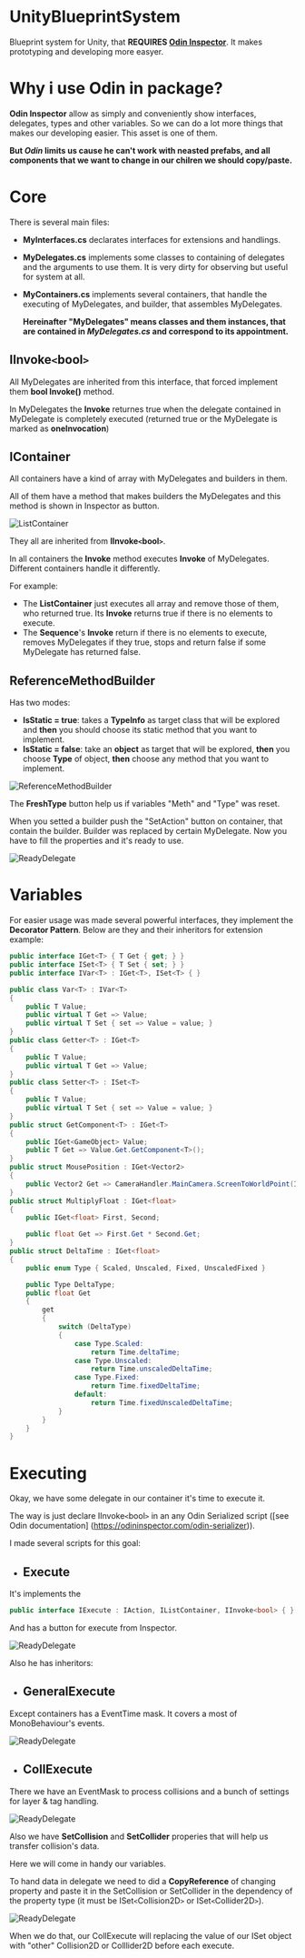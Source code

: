 # UnityBlueprintSystem
Blueprint system for Unity, that **REQUIRES [Odin Inspector](https://odininspector.com)**. It makes prototyping and developing more easyer.

# Why i use Odin in package?
  **Odin Inspector** allow as simply and conveniently show interfaces, delegates, types and other variables. So we can do a lot more things that makes our developing easier. This asset is one of them.
  
  **But *Odin* limits us cause he can't work with neasted prefabs, and all components that we want to change in our chilren we should copy/paste.**
  
# Core
  There is several main files:
* **MyInterfaces.cs** declarates interfaces for extensions and handlings.
* **MyDelegates.cs** implements some classes to containing of delegates and the arguments to use them. It is very dirty for observing but useful for system at all.
* **MyContainers.cs** implements several containers, that handle the executing of MyDelegates, and builder, that assembles MyDelegates.
  
  **Hereinafter "MyDelegates" means classes and them instances, that are contained in *MyDelegates.cs* and correspond to its appointment.**

## IInvoke`<`bool`>`
  
  All MyDelegates are inherited from this interface, that forced implement them **bool Invoke()** method.
  
  In MyDelegates the **Invoke** returnes true when the delegate contained in MyDelegate is completely executed (returned true or the MyDelegate is marked as **oneInvocation**)
  
## IContainer
  All containers have a kind of array with MyDelegates and builders in them. 
  
  All of them have a method that makes builders the MyDelegates and this method is shown in Inspector as button. 
  
  ![ListContainer](https://github.com/nsgbcz/UnityBlueprintSystem/blob/master/Screens/ListContainer.jpg)
  
  They all are inherited from **IInvoke`<`bool`>`**. 
  
  In all containers the **Invoke** method executes **Invoke** of MyDelegates. Different containers handle it differently. 
  
  For example: 
  * The **ListContainer** just executes all array and remove those of them, who returned true. Its **Invoke** returns true if there is no elements to execute.
  * The **Sequence**'s **Invoke** return if there is no elements to execute, removes MyDelegates if they true, stops and return false if some MyDelegate has returned false.
  
## ReferenceMethodBuilder
  Has two modes:
  * **IsStatic = true**: takes a **TypeInfo** as target class that will be explored and **then** you should choose its static method that you want to implement.
  * **IsStatic = false**: take an **object** as target that will be explored, **then** you choose **Type** of object, **then** choose any method that you want to implement.
  
  ![ReferenceMethodBuilder](https://github.com/nsgbcz/UnityBlueprintSystem/blob/master/Screens/ReferenceMethodBuilder.png)
  
  The **FreshType** button help us if variables "Meth" and "Type" was reset.
  
  When you setted a builder push the "SetAction" button on container, that contain the builder. Builder was replaced by certain MyDelegate. Now you have to fill the properties and it's ready to use.
  
  ![ReadyDelegate](https://github.com/nsgbcz/UnityBlueprintSystem/blob/master/Screens/ReadyDelegate.jpg)
  
# Variables

For easier usage was made several powerful interfaces, they implement the **Decorator Pattern**. Below are they and their inheritors for extension example:

``` C#
public interface IGet<T> { T Get { get; } }
public interface ISet<T> { T Set { set; } }
public interface IVar<T> : IGet<T>, ISet<T> { }

public class Var<T> : IVar<T>
{
    public T Value;
    public virtual T Get => Value;
    public virtual T Set { set => Value = value; }
}
public class Getter<T> : IGet<T>
{
    public T Value;
    public virtual T Get => Value;
}
public class Setter<T> : ISet<T>
{
    public T Value;
    public virtual T Set { set => Value = value; }
}
public struct GetComponent<T> : IGet<T>
{
    public IGet<GameObject> Value;
    public T Get => Value.Get.GetComponent<T>();
}
public struct MousePosition : IGet<Vector2>
{
    public Vector2 Get => CameraHandler.MainCamera.ScreenToWorldPoint(Input.mousePosition);
}
public struct MultiplyFloat : IGet<float>
{
    public IGet<float> First, Second;

    public float Get => First.Get * Second.Get;
}
public struct DeltaTime : IGet<float>
{
    public enum Type { Scaled, Unscaled, Fixed, UnscaledFixed }

    public Type DeltaType;
    public float Get
    {
        get
        {
            switch (DeltaType)
            {
                case Type.Scaled:
                    return Time.deltaTime;
                case Type.Unscaled:
                    return Time.unscaledDeltaTime;
                case Type.Fixed:
                    return Time.fixedDeltaTime;
                default:
                    return Time.fixedUnscaledDeltaTime;
            }
        }
    }
}
```
  
# Executing

Okay, we have some delegate in our container it's time to execute it.

The way is just declare IInvoke`<`bool`>` in an any Odin Serialized script ([see Odin documentation] (https://odininspector.com/odin-serializer)).

I made several scripts for this goal:

* ## Execute
It's implements the
``` C#
public interface IExecute : IAction, IListContainer, IInvoke<bool> { }
```
And has a button for execute from Inspector.

  ![ReadyDelegate](https://github.com/nsgbcz/UnityBlueprintSystem/blob/master/Screens/Execute.jpg)
  
  
Also he has inheritors:
  * ## GeneralExecute
  Except containers has a EventTime mask. It covers a most of MonoBehaviour's events.
  
  ![ReadyDelegate](https://github.com/nsgbcz/UnityBlueprintSystem/blob/master/Screens/GeneralExecute.jpg)
  
  * ## CollExecute
  There we have an EventMask to process collisions and a bunch of settings for layer & tag handling.
  
  ![ReadyDelegate](https://github.com/nsgbcz/UnityBlueprintSystem/blob/master/Screens/CollExecute.jpg)
  
  Also we have **SetCollision** and **SetCollider** properies that will help us transfer collision's data.
  
  Here we will come in handy our variables.
  
  To hand data in delegate we need to did a **CopyReference** of changing property and paste it in the SetCollision or SetCollider in the dependency of the property type (it must be ISet`<`Collision2D`>` or ISet`<`Collider2D`>`).
  
  ![ReadyDelegate](https://github.com/nsgbcz/UnityBlueprintSystem/blob/master/Screens/CopyPasteCollExecute.jpg)
  
  When we do that, our CollExecute will replacing the value of our ISet object with "other" Collision2D or Colllider2D before each execute.
  
